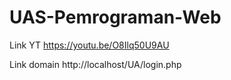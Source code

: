 # UAS-Pemrograman-Web



Link YT https://youtu.be/O8Ilq50U9AU

Link domain http://localhost/UA/login.php
